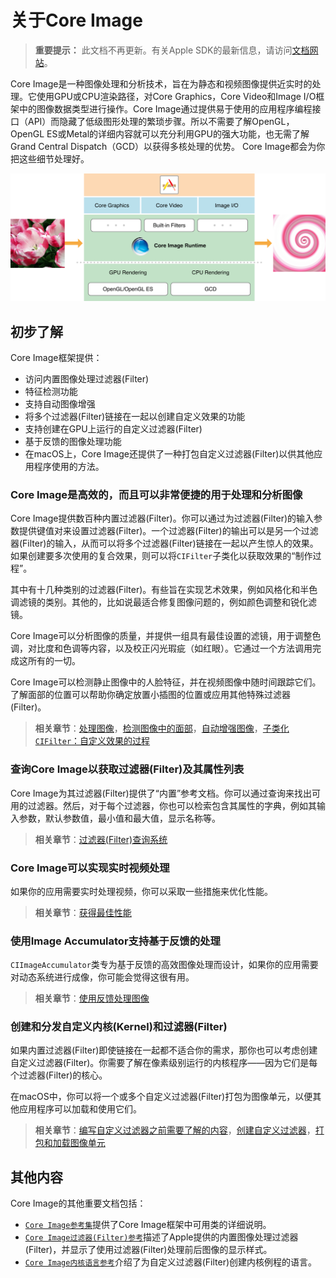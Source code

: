 # 关于Core Image

> **重要提示：** 此文档不再更新。有关Apple SDK的最新信息，请访问[文档网站](https://developer.apple.com/documentation)。

Core Image是一种图像处理和分析技术，旨在为静态和视频图像提供近实时的处理。它使用GPU或CPU渲染路径，对Core Graphics，Core Video和Image I/O框架中的图像数据类型进行操作。Core Image通过提供易于使用的应用程序编程接口（API）而隐藏了低级图形处理的繁琐步骤。所以不需要了解OpenGL，OpenGL ES或Metal的详细内容就可以充分利用GPU的强大功能，也无需了解Grand Central Dispatch（GCD）以获得多核处理的优势。 Core Image都会为你把这些细节处理好。

![图一：Core Image与核心系统的关系](./architecture_2x.png)

## 初步了解

Core Image框架提供：

* 访问内置图像处理过滤器(Filter)
* 特征检测功能
* 支持自动图像增强
* 将多个过滤器(Filter)链接在一起以创建自定义效果的功能
* 支持创建在GPU上运行的自定义过滤器(Filter)
* 基于反馈的图像处理功能
* 在macOS上，Core Image还提供了一种打包自定义过滤器(Filter)以供其他应用程序使用的方法。

### Core Image是高效的，而且可以非常便捷的用于处理和分析图像

Core Image提供数百种内置过滤器(Filter)。你可以通过为过滤器(Filter)的输入参数提供键值对来设置过滤器(Filter)。一个过滤器(Filter)的输出可以是另一个过滤器(Filter)的输入，从而可以将多个过滤器(Filter)链接在一起以产生惊人的效果。如果创建要多次使用的复合效果，则可以将`CIFilter`子类化以获取效果的“制作过程”。

其中有十几种类别的过滤器(Filter)。有些旨在实现艺术效果，例如风格化和半色调滤镜的类别。其他的，比如说最适合修复图像问题的，例如颜色调整和锐化滤镜。

Core Image可以分析图像的质量，并提供一组具有最佳设置的滤镜，用于调整色调，对比度和色调等内容，以及校正闪光瑕疵（如红眼）。它通过一个方法调用完成这所有的一切。

Core Image可以检测静止图像中的人脸特征，并在视频图像中随时间跟踪它们。了解面部的位置可以帮助你确定放置小插图的位置或应用其他特殊过滤器(Filter)。

> **相关章节**：[处理图像]()，[检测图像中的面部]()，[自动增强图像]()，[子类化`CIFilter`：自定义效果的过程]()


### 查询Core Image以获取过滤器(Filter)及其属性列表

Core Image为其过滤器(Filter)提供了“内置”参考文档。你可以通过查询来找出可用的过滤器。然后，对于每个过滤器，你也可以检索包含其属性的字典，例如其输入参数，默认参数值，最小值和最大值，显示名称等。

> **相关章节**：[过滤器(Filter)查询系统]()


### Core Image可以实现实时视频处理

如果你的应用需要实时处理视频，你可以采取一些措施来优化性能。

> **相关章节**：[获得最佳性能]()


### 使用Image Accumulator支持基于反馈的处理

`CIImageAccumulator`类专为基于反馈的高效图像处理而设计，如果你的应用需要对动态系统进行成像，你可能会觉得这很有用。

> **相关章节**：[使用反馈处理图像]()


### 创建和分发自定义内核(Kernel)和过滤器(Filter)

如果内置过滤器(Filter)即使链接在一起都不适合你的需求，那你也可以考虑创建自定义过滤器(Filter)。你需要了解在像素级别运行的内核程序——因为它们是每个过滤器(Filter)的核心。

在macOS中，你可以将一个或多个自定义过滤器(Filter)打包为图像单元，以便其他应用程序可以加载和使用它们。


> **相关章节**：[编写自定义过滤器之前需要了解的内容]()，[创建自定义过滤器]()，[打包和加载图像单元]()

## 其他内容

Core Image的其他重要文档包括：

* [`Core Image参考集`]()提供了Core Image框架中可用类的详细说明。
* [`Core Image过滤器(Filter)参考`]()描述了Apple提供的内置图像处理过滤器(Filter)，并显示了使用过滤器(Filter)处理前后图像的显示样式。
* [`Core Image内核语言参考`]()介绍了为自定义过滤器(Filter)创建内核例程的语言。